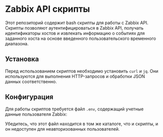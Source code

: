 # Zabbix API скрипты

Этот репозиторий содержит bash скрипты для работы с Zabbix API. 
Скрипты позволяют аутентифицироваться в Zabbix API, 
получать идентификаторы хостов и извлекать информацию о событиях для заданного хоста на основе введенного пользовательского временного диапазона.

## Установка

Перед использованием скриптов необходимо установить `curl` и `jq`. Они используются для выполнения HTTP-запросов и обработки JSON данных соответственно.

## Конфигурация

Для работы скриптов требуется файл `.env`, содержащий учетные данные пользователя Zabbix:

Убедитесь, что этот файл находится в том же каталоге, что и скрипты, и он недоступен для неавторизованных пользователей.


